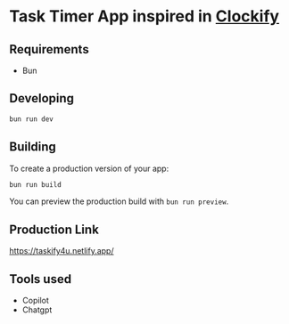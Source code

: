 # Task Timer App inspired in [Clockify](https://clockify.me/)

## Requirements
- Bun

## Developing

```bash
bun run dev
```

## Building

To create a production version of your app:

```bash
bun run build
```

You can preview the production build with `bun run preview`.


## Production Link

https://taskify4u.netlify.app/

## Tools used

- Copilot
- Chatgpt
